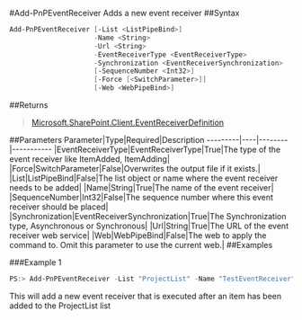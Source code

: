 #Add-PnPEventReceiver
Adds a new event receiver
##Syntax
```powershell
Add-PnPEventReceiver [-List <ListPipeBind>]
                     -Name <String>
                     -Url <String>
                     -EventReceiverType <EventReceiverType>
                     -Synchronization <EventReceiverSynchronization>
                     [-SequenceNumber <Int32>]
                     [-Force [<SwitchParameter>]]
                     [-Web <WebPipeBind>]
```


##Returns
>[Microsoft.SharePoint.Client.EventReceiverDefinition](https://msdn.microsoft.com/en-us/library/microsoft.sharepoint.client.eventreceiverdefinition.aspx)

##Parameters
Parameter|Type|Required|Description
---------|----|--------|-----------
|EventReceiverType|EventReceiverType|True|The type of the event receiver like ItemAdded, ItemAdding|
|Force|SwitchParameter|False|Overwrites the output file if it exists.|
|List|ListPipeBind|False|The list object or name where the event receiver needs to be added|
|Name|String|True|The name of the event receiver|
|SequenceNumber|Int32|False|The sequence number where this event receiver should be placed|
|Synchronization|EventReceiverSynchronization|True|The Synchronization type, Asynchronous or Synchronous|
|Url|String|True|The URL of the event receiver web service|
|Web|WebPipeBind|False|The web to apply the command to. Omit this parameter to use the current web.|
##Examples

###Example 1
```powershell
PS:> Add-PnPEventReceiver -List "ProjectList" -Name "TestEventReceiver" -Url https://yourserver.azurewebsites.net/eventreceiver.svc -EventReceiverType ItemAdded -Synchronization Asynchronous
```
This will add a new event receiver that is executed after an item has been added to the ProjectList list
